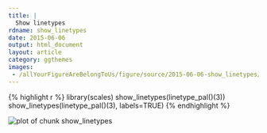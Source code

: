 ```yaml
---
title: |
  Show linetypes
rdname: show_linetypes
date: 2015-06-06
output: html_document
layout: article
category: ggthemes
images:
 - /allYourFigureAreBelongToUs/figure/source/2015-06-06-show_linetypes/show_linetypes-1.png
---
```





{% highlight r %}
library(scales)
show_linetypes(linetype_pal()(3))
show_linetypes(linetype_pal()(3), labels=TRUE)
{% endhighlight %}

![plot of chunk show_linetypes](/allYourFigureAreBelongToUs/figure/source/2015-06-06-show_linetypes/show_linetypes-1.png) 